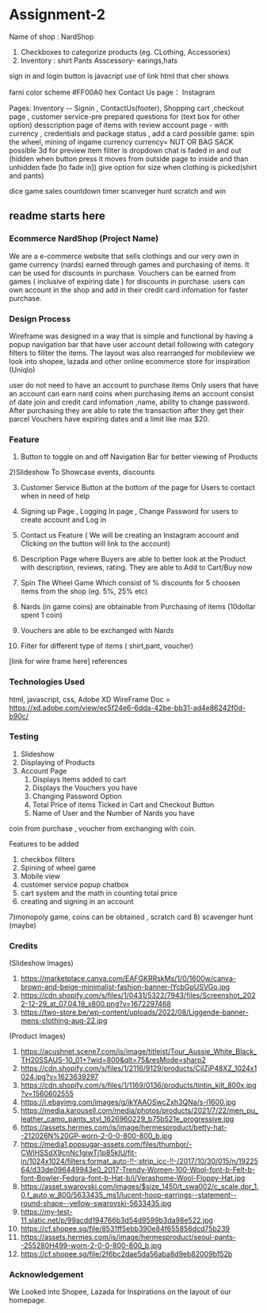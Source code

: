 # Assignment-2

Name of shop : NardShop

1. Checkboxes to categorize products (eg. CLothing, Accessories)
2. Inventory : shirt Pants Asscessory- earings,hats

sign in and login button is javacript use of link html that cher shows

farni color scheme #FF00A0 hex
Contact Us page： Instagram

Pages: Inventory -- Signin , ContactUs(footer), Shopping cart ,checkout page , customer service-pre prepared questions for (text box for other option) desscription page of items with review
account page - with currency , credentials and package status , add a card
possible game: spin the wheel, mining of ingame currency
currency= NUT OR BAG SACK
possible 3d for preview item
filiter is dropdown
chat is faded in and out (hidden when button press it moves from outside page to inside and than unhidden fade [to fade in])
give option for size when clothing is picked(shirt and pants)

dice game
sales countdown timer
scanveger hunt 
scratch and win 
## readme starts here

### Ecommerce NardShop (Project Name)
We are a e-commerce website that sells clothings and our very own in game currency (nards) earned through games and purchasing of items. It can be used for discounts in purchase. Vouchers can be earned from games ( inclusive of expiring date ) for discounts in purchase.
users can own account in the shop and add in their credit card infomation for faster purchase.

### Design Process
Wireframe was designed in a way that is simple and functional by having a popup navigation bar that have user account detail following with category filters to filiter the items.
The layout was also rearranged for mobileview
we look into shopee, lazada and other online ecommerce store for inspiration
(Uniqlo)
 


user do not need to have an account to purchase items
Only users that have an account can earn nard coins when purchasing items
an account consist of date join and credit card infomation ,name, ability to change password. After purchasing they are able to rate the transaction after they get their parcel
Vouchers have expiring dates and a limit like max $20. 

### Feature
1) Button to toggle on and off Navigation Bar for better viewing of Products

2)Slideshow To Showcase events, discounts

3) Customer Service Button at the bottom of the page for Users to contact when in need of help

4) Signing up Page , Logging In page , Change Password for users to create account and Log in

5) Contact us Feature ( We will be creating an Instagram account and Clicking on the button will link to the account)

6) Description Page where Buyers are able to better look at the Product with description, reviews, rating. They are able to Add to Cart/Buy now

7) Spin The Wheel Game Which consist of % discounts for 5 choosen items from the shop (eg. 5%, 25% etc)

8) Nards (in game coins) are obtainable from Purchasing of items (10dollar spent 1 coin) 

9) Vouchers are able to be exchanged with Nards

10) Filter for different type of items ( shirt,pant, voucher)

[link for wire frame here]
references

### Technologies Used
html, javascript, css, Adobe XD
WireFrame Doc = https://xd.adobe.com/view/ec5f24e6-6dda-42be-bb31-ad4e86242f0d-b90c/

### Testing 

1) Slideshow
2) Displaying of Products
3) Account Page
    1. Displays Items added to cart
    2. Displays the Vouchers you have
    3. Changing Password Option
    4. Total Price of items Ticked in Cart and Checkout Button
    6. Name of User and the Number of Nards you have


coin from purchase , voucher from exchanging with coin.

Features to be added
1) checkbox filiters 
2) Spining of wheel game
3) Mobile view
4) customer service popup chatbox 
5) cart system and the math in counting total price 
6) creating and signing in an account

7)monopoly game, coins can be obtained , scratch card 
8) scavenger hunt (maybe)


### Credits

(Slideshow Images)
1. https://marketplace.canva.com/EAFGKRRskMs/1/0/1600w/canva-brown-and-beige-minimalist-fashion-banner-lYcbGpUSVGo.jpg 
2. https://cdn.shopify.com/s/files/1/0431/5322/7943/files/Screenshot_2022-12-29_at_07.04.19_x800.png?v=1672297468
3. https://two-store.be/wp-content/uploads/2022/08/Liggende-banner-mens-clothing-aug-22.jpg

(Product Images)
1. https://acushnet.scene7.com/is/image/titleist/Tour_Aussie_White_Black_TH20SSAUS-10_01+?wid=800&qlt=75&resMode=sharp2
2. https://cdn.shopify.com/s/files/1/2116/9129/products/CjlZjP48XZ_1024x1024.jpg?v=1623639297
3. https://cdn.shopify.com/s/files/1/1169/0136/products/tintin_kilt_800x.jpg?v=1560602555
4. https://i.ebayimg.com/images/g/ikYAAOSwcZxh3QNa/s-l1600.jpg
5. https://media.karousell.com/media/photos/products/2021/7/22/men_pu_leather_camo_pants_styl_1626960229_b75b521e_progressive.jpg
6. https://assets.hermes.com/is/image/hermesproduct/betty-hat--212026N%20GP-worn-2-0-0-800-800_b.jpg
7. https://media1.popsugar-assets.com/files/thumbor/-CWlHSSdX9cnNc1giwTj1p85kIU/fit-in/1024x1024/filters:format_auto-!!-:strip_icc-!!-/2017/10/30/015/n/1922564/d33de096449943e0_2017-Trendy-Women-100-Wool-font-b-Felt-b-font-Bowler-Fedora-font-b-Hat-b/i/Verashome-Wool-Floppy-Hat.jpg
8. https://asset.swarovski.com/images/$size_1450/t_swa002/c_scale,dpr_1.0,f_auto,w_800/5633435_ms1/lucent-hoop-earrings--statement--round-shape--yellow-swarovski-5633435.jpg
9. https://my-test-11.slatic.net/p/99acdd194766b3d54d9599b3da98e522.jpg
10. https://cf.shopee.sg/file/8531ff5ebb390e84f655856dcd75b239
11. https://assets.hermes.com/is/image/hermesproduct/seoul-pants--255280H499-worn-2-0-0-800-800_b.jpg
12. https://cf.shopee.sg/file/2f6bc2dae5da56aba8d9eb82009b152b

### Acknowledgement
 We Looked into Shopee, Lazada for Inspirations on the layout of our homepage.